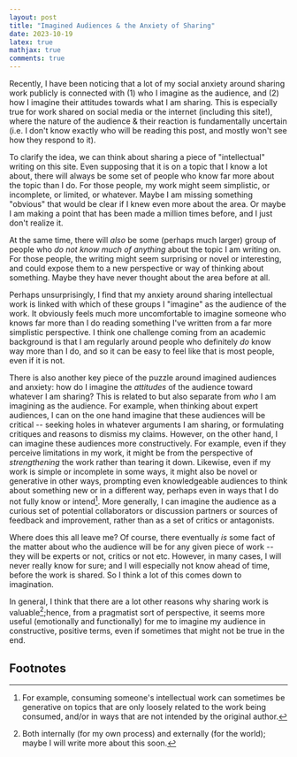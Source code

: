 ```yaml
---
layout: post 
title: "Imagined Audiences & the Anxiety of Sharing" 
date: 2023-10-19
latex: true 
mathjax: true
comments: true
---
```


Recently, I have been noticing that a lot of my social anxiety around sharing work publicly is connected with (1) who I imagine as the audience, and (2) how I imagine their attitudes towards what I am sharing. This is especially true for work shared on social media or the internet (including this site!), where the nature of the audience & their reaction is fundamentally uncertain (i.e. I don't know exactly who will be reading this post, and mostly won't see how they respond to it). 

To clarify the idea, we can think about sharing a piece of "intellectual" writing on this site. Even supposing that it is on a topic that I know a lot about, there will always be some set of people who know far more about the topic than I do. For those people, my work might seem simplistic, or incomplete, or limited, or whatever. Maybe I am missing something "obvious" that would be clear if I knew even more about the area. Or maybe I am making a point that has been made a million times before, and I just don't realize it.

At the same time, there will *also* be some (perhaps much larger) group of people who *do not know much of anything* about the topic I am writing on. For those people, the writing might seem surprising or novel or interesting, and could expose them to a new perspective or way of thinking about something. Maybe they have never thought about the area before at all. 

Perhaps unsurprisingly, I find that my anxiety around sharing intellectual work is linked with which of these groups I "imagine" as the audience of the work. It obviously feels much more uncomfortable to imagine someone who knows far more than I do reading something I've written from a far more simplistic perspective. I think one challenge coming from an academic background is that I am regularly around people who definitely *do* know way more than I do, and so it can be easy to feel like that is most people, even if it is not. 

There is also another key piece of the puzzle around imagined audiences and anxiety: how do I imagine the *attitudes* of the audience toward whatever I am sharing? This is related to but also separate from *who* I am imagining as the audience. For example, when thinking about expert audiences, I can on the one hand imagine that these audiences will be critical -- seeking holes in whatever arguments I am sharing, or formulating critiques and reasons to dismiss my claims. However, on the other hand, I can imagine these audiences more constructively. For example, even if they perceive limitations in my work, it might be from the perspective of *strengthening* the work rather than tearing it down. Likewise, even if my work is simple or incomplete in some ways, it might also be novel or generative in other ways, prompting even knowledgeable audiences to think about something new or in a different way, perhaps even in ways that I do not fully know or intend[^1]. More generally, I can imagine the audience as a curious set of potential collaborators or discussion partners or sources of feedback and improvement, rather than as a set of critics or antagonists.  

Where does this all leave me? Of course, there eventually *is* some fact of the matter about who the audience will be for any given piece of work -- they will be experts or not, critics or not etc. However, in many cases, I will never really know for sure; and I will especially not know ahead of time, before the work is shared. So I think a lot of this comes down to imagination. 

In general, I think that there are a lot other reasons why sharing work is valuable[^2];hence, from a pragmatist sort of perspective, it seems more useful (emotionally and functionally) for me to imagine my audience in constructive, positive terms, even if sometimes that might not be true in the end. 

## Footnotes

[^1]: For example, consuming someone's intellectual work can sometimes be generative on topics that are only loosely related to the work being consumed, and/or in ways that are not intended by the original author. 

[^2]: Both internally (for my own process) and externally (for the world); maybe I will write more about this soon. 